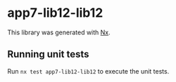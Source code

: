 # app7-lib12-lib12

This library was generated with [Nx](https://nx.dev).

## Running unit tests

Run `nx test app7-lib12-lib12` to execute the unit tests.

